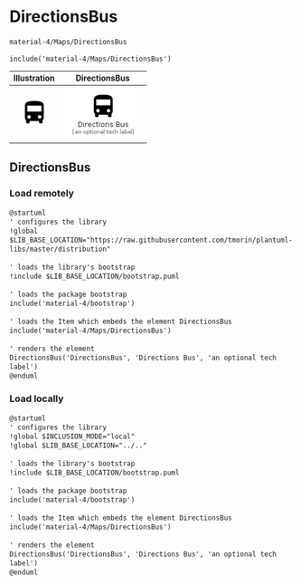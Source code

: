 # DirectionsBus


```text
material-4/Maps/DirectionsBus
```

```text
include('material-4/Maps/DirectionsBus')
```



| Illustration | DirectionsBus |
| :---: | :---: |
| ![illustration for Illustration](../../material-4/Maps/DirectionsBus.png) | ![illustration for DirectionsBus](../../material-4/Maps/DirectionsBus.Local.png) |




## DirectionsBus

### Load remotely
```plantuml
@startuml
' configures the library
!global $LIB_BASE_LOCATION="https://raw.githubusercontent.com/tmorin/plantuml-libs/master/distribution"

' loads the library's bootstrap
!include $LIB_BASE_LOCATION/bootstrap.puml

' loads the package bootstrap
include('material-4/bootstrap')

' loads the Item which embeds the element DirectionsBus
include('material-4/Maps/DirectionsBus')

' renders the element
DirectionsBus('DirectionsBus', 'Directions Bus', 'an optional tech label')
@enduml
```

### Load locally
```plantuml
@startuml
' configures the library
!global $INCLUSION_MODE="local"
!global $LIB_BASE_LOCATION="../.."

' loads the library's bootstrap
!include $LIB_BASE_LOCATION/bootstrap.puml

' loads the package bootstrap
include('material-4/bootstrap')

' loads the Item which embeds the element DirectionsBus
include('material-4/Maps/DirectionsBus')

' renders the element
DirectionsBus('DirectionsBus', 'Directions Bus', 'an optional tech label')
@enduml
```

